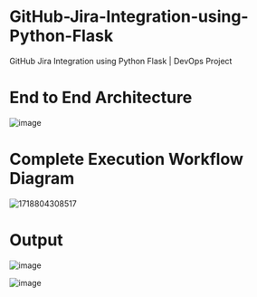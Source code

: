 # GitHub-Jira-Integration-using-Python-Flask
GitHub Jira Integration using Python Flask | DevOps Project

# End to End Architecture


![image](https://github.com/user-attachments/assets/78d2d7fa-2260-465f-ba34-9323a7238122)


# Complete Execution Workflow Diagram
![1718804308517](https://github.com/user-attachments/assets/7a833fac-82d5-4769-8376-804df791f23d)


# Output
![image](https://github.com/user-attachments/assets/221ca823-e270-4bf8-8623-26289f4a90ec)


![image](https://github.com/user-attachments/assets/54082f14-1020-4e9a-a81b-f8974e0f7d53)



